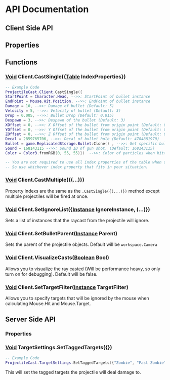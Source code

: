# API Documentation

## **Client Side API**

## Properties

## Functions

### [Void](https://developer.roblox.com/en-us/articles/Nil) Client.CastSingle({[Table](https://developer.roblox.com/en-us/api-reference/lua-docs/table) IndexProperties})

```lua
-- Example Code
ProjectileCast.Client.CastSingle({
StartPoint = Character.Head, -->>: StartPoint of bullet instance
EndPoint = Mouse.Hit.Position, -->>: EndPoint of bullet instance
Damage = 10, -->>: Damage of bullet (Default: 5)
Velocity = 5, -->>: Velocity of bullet (Default: 3)
Drop = 0.005, -->>: Bullet Drop (Default: 0.015)
Despawn = 3, -->>: Despawn of the bullet (Default: 3)
XOffset = 0, -->>: X Offset of the bullet from origin point (Default: 0)
YOffset = 0, -->>: Y Offset of the bullet from origin point (Default: 0)
ZOffset = 0, -->>: Z Offset of the bullet from origin point (Default: 0)
Decal = 2859765706, -->>: Decal of bullet hole (Default: 4784881970)
Bullet = game.ReplicatedStorage.Bullet:Clone() , -->>: Get specific bullet model if applicable. (Default: Bullet within module)
Sound = 168143115 -->>: Sound ID of gun shot. (Default: 168143115)
Color = Color3.fromRGB(0, 55, 55)})  -->>: Color of particles when hitting target. (Default: Color3.fromRGB(255, 55, 55))

-- You are not required to use all index properties of the table when using .CastSingle() method.
-- So use whichever index property that fits in your situation.

```

### [Void](https://developer.roblox.com/en-us/articles/Nil) Client.CastMultiple({(...)})

Property indexs are the same as the `.CastSingle({(...)})` method except multiple projectiles will be fired at once.

### [Void](https://developer.roblox.com/en-us/articles/Nil) Client.SetIgnoreList({[Instance](https://developer.roblox.com/en-us/api-reference/datatype/Instance) IgnoreInstance, (...)})

Sets a list of instances that the raycast from the projectile will ignore.

### [Void](https://developer.roblox.com/en-us/articles/Nil) Client.SetBulletParent([Instance](https://developer.roblox.com/en-us/api-reference/datatype/Instance) Parent)

Sets the parent of the projectile objects. Default will be `workspace.Camera`

### [Void](https://developer.roblox.com/en-us/articles/Nil) Client.VisualizeCasts([Boolean](https://developer.roblox.com/en-us/articles/Boolean) Bool)

Allows you to visualize the ray casted (Will be performance heavy, so only turn on for debugging). Default will be false.

### [Void](https://developer.roblox.com/en-us/articles/Nil) Client.SetTargetFilter([Instance](https://developer.roblox.com/en-us/api-reference/datatype/Instance) TargetFilter)

Allows you to specify targets that will be ignored by the mouse when calculating Mouse.Hit and Mouse.Target.

## **Server Side API**

### Properties

### [Void](https://developer.roblox.com/en-us/articles/Nil) TargetSettings.SetTaggedTargets({})

```lua
-- Example Code
ProjectileCast.TargetSettings.SetTaggedTargets({"Zombie", "Fast Zombie", "Wizard Zombie", (...)})
```

This will set the tagged targets the projectile will deal damage to.
